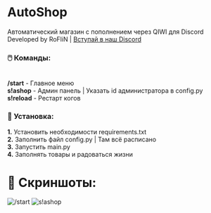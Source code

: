 # AutoShop
Автоматический магазин с пополнением через QIWI для Discord
<br>Developed by RoFliN | [Вступай в наш Discord](https://discord.gg/5ebKxjXT2y)

### 🖱️ Команды:

<br><b>/start</b> - Главное меню
<br><b>s!ashop</b> - Админ панель | Указать id администратора в config.py
<br><b>s!reload</b> - Рестарт когов
### 💠 Установка:
<b>1.</b> Установить необходимости requirements.txt
<br><b>2.</b> Заполнить файл config.py | Там всё расписано
<br><b>3.</b> Запустить main.py
<br><b>4.</b> Заполнять товары и радоваться жизни
# 🌺 Скриншоты:
![/start](https://media.discordapp.net/attachments/1063449709412356126/1068530374482874428/image.png)
![s!ashop](https://media.discordapp.net/attachments/1063449709412356126/1068530344254521425/image.png)
